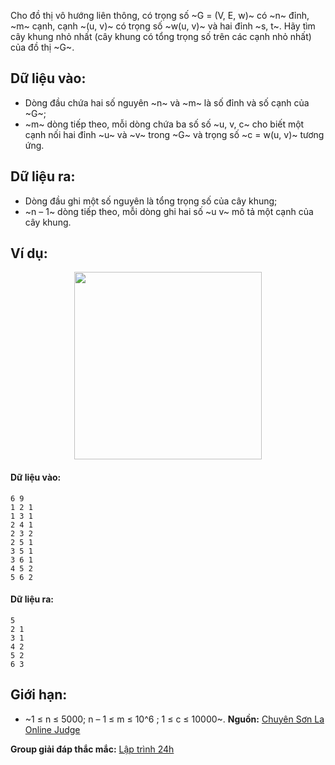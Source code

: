 Cho đồ thị vô hướng liên thông, có trọng số ~G = (V, E, w)~ có ~n~ đỉnh, ~m~ cạnh, cạnh ~(u, v)~ có trọng số ~w(u, v)~ và hai đỉnh ~s, t~. Hãy tìm cây khung nhỏ nhất (cây khung có tổng trọng số trên các cạnh nhỏ nhất) của đồ thị ~G~.

## Dữ liệu vào:
- Dòng đầu chứa hai số nguyên ~n~ và ~m~ là số đỉnh và số cạnh của ~G~;
- ~m~ dòng tiếp theo, mỗi dòng chứa ba số số ~u, v, c~ cho biết một cạnh nối hai đỉnh ~u~ và ~v~ trong ~G~ và trọng số ~c = w(u, v)~ tương ứng.

## Dữ liệu ra:
- Dòng đầu ghi một số nguyên là tổng trọng số của cây khung;
- ~n – 1~ dòng tiếp theo, mỗi dòng ghi hai số ~u v~ mô tả một cạnh của cây khung. 

## Ví dụ:
<center><img src="/images/problems/554/HPANTREE.svg" width="300px" /></center>

#### Dữ liệu vào:
```
6 9
1 2 1
1 3 1
2 4 1
2 3 2
2 5 1
3 5 1
3 6 1
4 5 2
5 6 2
```

#### Dữ liệu ra:
```
5
2 1
3 1
4 2
5 2
6 3
```

## Giới hạn:
- ~1 ≤ n ≤ 5000; n – 1 ≤ m ≤ 10^6 ; 1 ≤ c ≤ 10000~.
**Nguồn:** [Chuyên Sơn La Online Judge](http://csloj.ddns.net/)

**Group giải đáp thắc mắc:** [Lập trình 24h](https://www.facebook.com/groups/1386904321519984)